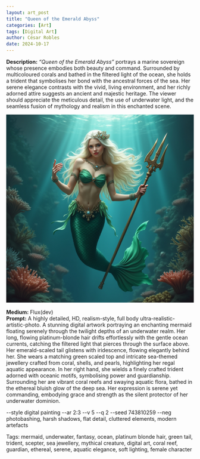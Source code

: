 ```yaml
---
layout: art_post
title: "Queen of the Emerald Abyss"
categories: [Art]
tags: [Digital Art]
author: César Robles
date: 2024-10-17
---
```

**Description:** *“Queen of the Emerald Abyss”* portrays a marine sovereign whose presence embodies both beauty and command. Surrounded by multicoloured corals and bathed in the filtered light of the ocean, she holds a trident that symbolises her bond with the ancestral forces of the sea. Her serene elegance contrasts with the vivid, living environment, and her richly adorned attire suggests an ancient and majestic heritage. The viewer should appreciate the meticulous detail, the use of underwater light, and the seamless fusion of mythology and realism in this enchanted scene.

![Queen of the Emerald Abyss](/imag/digital_art/queen_of_the_emerald_abyss.jpg)

**Medium:** Flux(dev)\
**Prompt:** A highly detailed, HD, realism-style,  full body ultra-realistic-artistic-photo. A stunning digital artwork portraying an enchanting mermaid floating serenely through the twilight depths of an underwater realm. Her long, flowing platinum-blonde hair drifts effortlessly with the gentle ocean currents, catching the filtered light that pierces through the surface above. Her emerald-scaled tail glistens with iridescence, flowing elegantly behind her. She wears a matching green scaled top and intricate sea-themed jewellery crafted from coral, shells, and pearls, highlighting her regal aquatic appearance. In her right hand, she wields a finely crafted trident adorned with oceanic motifs, symbolising power and guardianship. Surrounding her are vibrant coral reefs and swaying aquatic flora, bathed in the ethereal bluish glow of the deep sea. Her expression is serene yet commanding, embodying grace and strength as the silent protector of her underwater dominion.

--style digital painting --ar 2:3 --v 5 --q 2 --seed 743810259 --neg photobashing, harsh shadows, flat detail, cluttered elements, modern artefacts

Tags: mermaid, underwater, fantasy, ocean, platinum blonde hair, green tail, trident, scepter, sea jewellery, mythical creature, digital art, coral reef, guardian, ethereal, serene, aquatic elegance, soft lighting, female character
